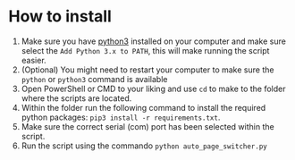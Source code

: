 # How to install
1. Make sure you have [python3](https://www.python.org/downloads/) installed on your computer and make sure select the `Add Python 3.x to PATH`, this will make running the script easier.
2. (Optional) You might need to restart your computer to make sure the `python` or `python3` command is available 
3. Open PowerShell or CMD to your liking and use `cd` to make to the folder where the scripts are located.
4. Within the folder run the following command to install the required python packages: `pip3 install -r requirements.txt`.
5. Make sure the correct serial (com) port has been selected within the script.
6. Run the script using the commando `python auto_page_switcher.py`